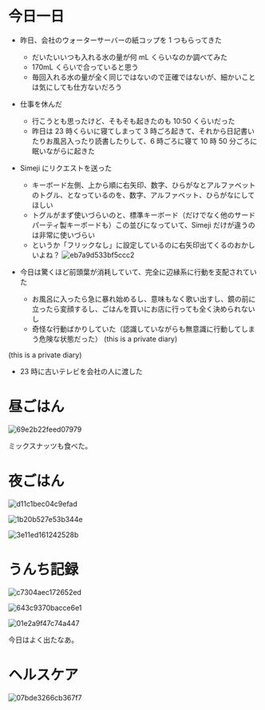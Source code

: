 # 今日一日
- 昨日、会社のウォーターサーバーの紙コップを 1 つもらってきた
    - だいたいいつも入れる水の量が何 mL くらいなのか調べてみた
    - 170mL くらいで合っていると思う
    - 毎回入れる水の量が全く同じではないので正確ではないが、細かいことは気にしても仕方ないだろう

- 仕事を休んだ
    - 行こうとも思ったけど、そもそも起きたのも 10:50 くらいだった
    - 昨日は 23 時くらいに寝てしまって 3 時ごろ起きて、それから日記書いたりお風呂入ったり読書したりして、6 時ごろに寝て 10 時 50 分ごろに眠いながらに起きた

- Simeji にリクエストを送った
    - キーボード左側、上から順に右矢印、数字、ひらがなとアルファベットのトグル、となっているのを、数字、アルファベット、ひらがなにしてほしい
    - トグルがまず使いづらいのと、標準キーボード（だけでなく他のサードパーティ製キーボードも）この並びになっていて、Simeji だけが違うのは非常に使いづらい
    - というか「フリックなし」に設定しているのに右矢印出てくるのおかしいよね？
![eb7a9d533bf5ccc2](https://noraworld.github.io/box-bulbasaur/2019/11/eb7a9d533bf5ccc2.jpg)

- 今日は驚くほど前頭葉が消耗していて、完全に辺縁系に行動を支配されていた
    - お風呂に入ったら急に暴れ始めるし、意味もなく歌い出すし、鏡の前に立ったら変顔するし、ごはんを買いにお店に行っても全く決められないし
    - 奇怪な行動ばかりしていた（認識していながらも無意識に行動してしまう危険な状態だった）
 (this is a private diary)

 (this is a private diary)

- 23 時に古いテレビを会社の人に渡した

# 昼ごはん
![69e2b22feed07979](https://noraworld.github.io/box-bulbasaur/2019/11/69e2b22feed07979.jpg)

ミックスナッツも食べた。

# 夜ごはん
![d11c1bec04c9efad](https://noraworld.github.io/box-bulbasaur/2019/11/d11c1bec04c9efad.jpg)

![1b20b527e53b344e](https://noraworld.github.io/box-bulbasaur/2019/11/1b20b527e53b344e.jpg)

![3e11ed161242528b](https://noraworld.github.io/box-bulbasaur/2019/11/3e11ed161242528b.jpg)

# うんち記録
![c7304aec172652ed](https://noraworld.github.io/box-bulbasaur/2019/11/c7304aec172652ed.png)

![643c9370bacce6e1](https://noraworld.github.io/box-bulbasaur/2019/11/643c9370bacce6e1.png)

![01e2a9f47c74a447](https://noraworld.github.io/box-bulbasaur/2019/11/01e2a9f47c74a447.png)

今日はよく出たなあ。

# ヘルスケア
![07bde3266cb367f7](https://noraworld.github.io/box-bulbasaur/2019/11/07bde3266cb367f7.png)
